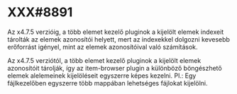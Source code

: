 
# XXX#8891
  Az x4.7.5 verzióig, a több elemet kezelő pluginok a kijelölt elemek indexeit
  tárolták az elemek azonosítói helyett, mert az indexekkel dolgozni kevesebb
  erőforrást igényel, mint az elemek azonosítóival való számítások.

  Az x4.7.5 verziótól, a több elemet kezelő pluginok a kijelölt elemek azonosítóit
  tárolják, így az item-browser plugin a különböző böngészhető elemek alelemeinek
  kijelöléseit egyszerre képes kezelni.
  Pl.: Egy fájlkezelőben egyszerre több mappában lehetséges fájlokat kijelölni.

